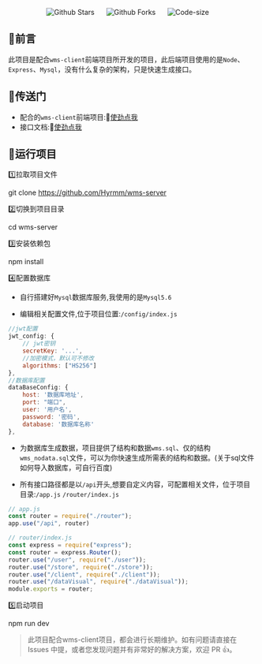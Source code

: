 <p align="center">
    <a href="https://github.com/Hyrmm/wms-server" target="_blank" style="margin-right: 20px; font-style: normal; text-decoration: none;">
        <img src="https://img.shields.io/github/stars/Hyrmm/wms-server" alt="Github Stars" />
    </a>
    <a href="https://github.com/Hyrmm/wms-server" target="_blank" style="margin-right: 20px; font-style: normal; text-decoration: none;">
        <img src="https://img.shields.io/github/forks/Hyrmm/wms-server" alt="Github Forks" />
    </a>
    <a href="https://github.com/Hyrmm/wms-server" target="_blank" style="margin-right: 20px; font-style: normal; text-decoration: none;">
        <img src="https://img.shields.io/github/languages/code-size/Hyrmm/wms-server" alt="Code-size" />
    </a>
<p />


## :triangular_flag_on_post:前言

此项目是配合`wms-client`前端项目所开发的项目，此后端项目使用的是`Node`、`Express`、`Mysql`，没有什么复杂的架构，只是快速生成接口。

## :door:传送门

- 配合的`wms-client`前端项目::link:[使劲点我](https://github.com/Hyrmm/wms-client) 
- 接口文档::link:[使劲点我](https://www.apifox.cn/apidoc/shared-cc2e15b2-0ea5-4e16-91e9-6b113015a758/api-51164289)

## :rocket:运行项目

:one:拉取项目文件

git clone https://github.com/Hyrmm/wms-server

:two:切换到项目目录

cd wms-server

:three:安装依赖包

npm install

:four:配置数据库

- 自行搭建好`Mysql`数据库服务,我使用的是`Mysql5.6`

- 编辑相关配置文件,位于项目位置:`/config/index.js`

```js
//jwt配置
jwt_config: {
    // jwt密钥
	secretKey: '...',
    //加密模式，默认可不修改
	algorithms: ["HS256"]
},
//数据库配置
dataBaseConfig: {
	host: '数据库地址',
	port: "端口",
	user: '用户名',
	password: '密码',
	database: '数据库名称'
},
```

- 为数据库生成数据，项目提供了结构和数据`wms.sql`、仅的结构`wms_nodata.sql`文件，可以为你快速生成所需表的结构和数据。(关于sql文件如何导入数据库，可自行百度)

- 所有接口路径都是以`/api`开头,想要自定义内容，可配置相关文件，位于项目目录:`/app.js` `/router/index.js`

```js
// app.js
const router = require("./router");
app.use("/api", router)
```

```js
// router/index.js
const express = require("express");
const router = express.Router();
router.use("/user", require("./user"));
router.use("/store", require("./store"));
router.use("/client", require("./client"));
router.use("/dataVisual", require("./dataVisual"));
module.exports = router;
```

:five:启动项目

npm run dev

> 此项目配合wms-client项目，都会进行长期维护。如有问题请直接在 Issues 中提，或者您发现问题并有非常好的解决方案，欢迎 PR 👍。